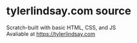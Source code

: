 # tylerlindsay.com source

Scratch-built with basic HTML, CSS, and JS
<br>Avaliable at https://tylerlindsay.com
